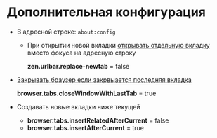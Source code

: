 # Дополнительная конфигурация

- В адресной строке: ``about:config``

  - При открытии новой вкладки [открывать отдельную вкладку](https://github.com/zen-browser/desktop/issues/5109)
    вместо фокуса на адресную строку

    **zen.urlbar.replace-newtab** = false

- [Закрывать браузер если закрвыается последняя вкладка](https://github.com/zen-browser/desktop/issues/2537)

  **browser.tabs.closeWindowWithLastTab** = true

- Создавать новые вкладки ниже текущей

  - **browser.tabs.insertRelatedAfterCurrent** = false
  - **browser.tabs.insertAfterCurrent** = true

